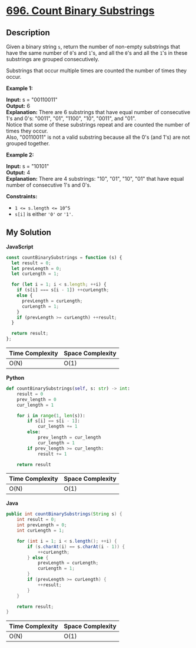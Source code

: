 # [696. Count Binary Substrings](https://leetcode.com/problems/count-binary-substrings)

## Description

Given a binary string `s`, return the number of non-empty substrings that have the same number of `0`'s and `1`'s, and all the `0`'s and all the `1`'s in these substrings are grouped consecutively.

Substrings that occur multiple times are counted the number of times they occur.

**Example 1:**

**Input:** s = "00110011"  
**Output:** 6  
**Explanation:** There are 6 substrings that have equal number of consecutive 1's and 0's: "0011", "01", "1100", "10", "0011", and "01".  
Notice that some of these substrings repeat and are counted the number of times they occur.  
Also, "00110011" is not a valid substring because all the 0's (and 1's) are not grouped together.

**Example 2:**

**Input:** s = "10101"  
**Output:** 4  
**Explanation:** There are 4 substrings: "10", "01", "10", "01" that have equal number of consecutive 1's and 0's.

**Constraints:**

- `1 <= s.length <= 10^5`
- `s[i]` is either `'0'` or `'1'`.

## My Solution

**JavaScript**

```js
const countBinarySubstrings = function (s) {
  let result = 0;
  let prevLength = 0;
  let curLength = 1;

  for (let i = 1; i < s.length; ++i) {
    if (s[i] === s[i - 1]) ++curLength;
    else {
      prevLength = curLength;
      curLength = 1;
    }
    if (prevLength >= curLength) ++result;
  }

  return result;
};
```

| Time Complexity | Space Complexity |
| --------------- | ---------------- |
| O(N)            | O(1)             |

**Python**

```python
def countBinarySubstrings(self, s: str) -> int:
    result = 0
    prev_length = 0
    cur_length = 1

    for i in range(1, len(s)):
        if s[i] == s[i - 1]:
            cur_length += 1
        else:
            prev_length = cur_length
            cur_length = 1
        if prev_length >= cur_length:
            result += 1

    return result
```

| Time Complexity | Space Complexity |
| --------------- | ---------------- |
| O(N)            | O(1)             |

**Java**

```java
public int countBinarySubstrings(String s) {
    int result = 0;
    int prevLength = 0;
    int curLength = 1;

    for (int i = 1; i < s.length(); ++i) {
        if (s.charAt(i) == s.charAt(i - 1)) {
            ++curLength;
        } else {
            prevLength = curLength;
            curLength = 1;
        }
        if (prevLength >= curLength) {
            ++result;
        }
    }

    return result;
}
```

| Time Complexity | Space Complexity |
| --------------- | ---------------- |
| O(N)            | O(1)             |
